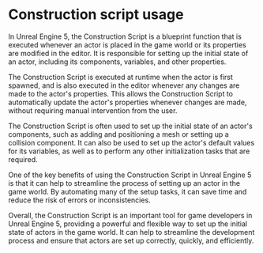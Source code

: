 # Construction script usage

<p>In Unreal Engine 5, the Construction Script is a blueprint function that is executed whenever an actor is placed in the game world or its properties are modified in the editor. It is responsible for setting up the initial state of an actor, including its components, variables, and other properties.</p>
<p>The Construction Script is executed at runtime when the actor is first spawned, and is also executed in the editor whenever any changes are made to the actor's properties. This allows the Construction Script to automatically update the actor's properties whenever changes are made, without requiring manual intervention from the user.</p>
<p>The Construction Script is often used to set up the initial state of an actor's components, such as adding and positioning a mesh or setting up a collision component. It can also be used to set up the actor's default values for its variables, as well as to perform any other initialization tasks that are required.</p>
<p>One of the key benefits of using the Construction Script in Unreal Engine 5 is that it can help to streamline the process of setting up an actor in the game world. By automating many of the setup tasks, it can save time and reduce the risk of errors or inconsistencies.</p>
<p>Overall, the Construction Script is an important tool for game developers in Unreal Engine 5, providing a powerful and flexible way to set up the initial state of actors in the game world. It can help to streamline the development process and ensure that actors are set up correctly, quickly, and efficiently.</p>